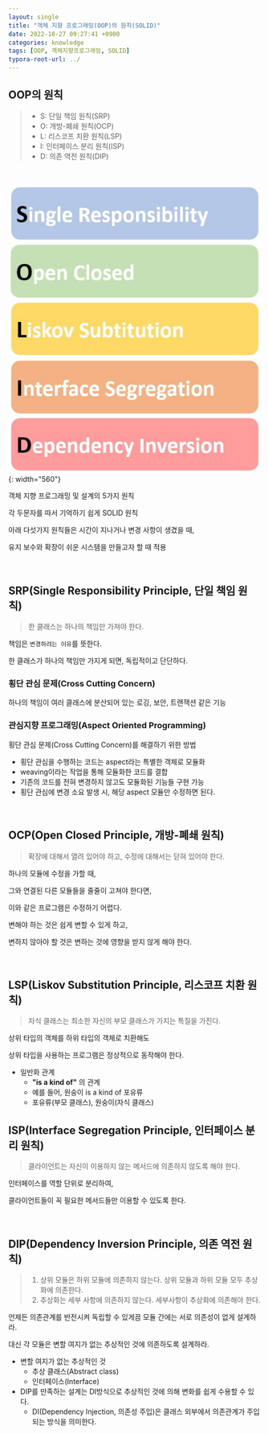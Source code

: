 ```yaml
---
layout: single
title: "객체 지향 프로그래밍(OOP)의 원칙(SOLID)"
date: 2022-10-27 09:27:41 +0900
categories: knowledge
tags: [OOP, 객체지향프로그래밍, SOLID]
typora-root-url: ../
---
```



## OOP의 원칙
> - S: 단일 책임 원칙(SRP)
> - O: 개방-폐쇄 원칙(OCP)
> - L: 리스코프 치환 원칙(LSP)
> - I: 인터페이스 분리 원칙(ISP)
> - D: 의존 역전 원칙(DIP)

<br>

![solid](/images/2022-10-27-principal-of-object-oriented-programming/solid.jpg){: width="560"}

객체 지향 프로그래밍 및 설계의 5가지 원칙

각 두문자를 따서 기억하기 쉽게 SOLID 원칙

아래 다섯가지 원칙들은 시간이 지나거나 변경 사항이 생겼을 때,

유지 보수와 확장이 쉬운 시스템을 만들고자 할 때 적용

<br>

## SRP(Single Responsibility Principle, 단일 책임 원칙)

> 한 클래스는 하나의 책임만 가져야 한다.

책임은 `변경하려는 이유`를 뜻한다.

한 클래스가 하나의 책임만 가지게 되면, 독립적이고 단단하다.

### 횡단 관심 문제(Cross Cutting Concern)

하나의 책임이 여러 클래스에 분산되어 있는 로깅, 보안, 트랜잭션 같은 기능

### 관심지향 프로그래밍(Aspect Oriented Programming)

횡단 관심 문제(Cross Cutting Concern)를 해결하기 위한 방법

* 횡단 관심을 수행하는 코드는 aspect라는 특별한 객체로 모듈화
* weaving이라는 작업을 통해 모듈화한 코드를 결합
* 기존의 코드를 전혀 변경하지 않고도 모듈화된 기능들 구현 가능
* 횡단 관심에 변경 소요 발생 시, 해당 aspect 모듈만 수정하면 된다.

<br>

## OCP(Open Closed Principle, 개방-폐쇄 원칙)
> 확장에 대해서 열려 있어야 하고, 수정에 대해서는 닫혀 있어야 한다.

하나의 모듈에 수정을 가할 때, 

그와 연결된 다른 모듈들을 줄줄이 고쳐야 한다면, 

이와 같은 프로그램은 수정하기 어렵다. 

변해야 하는 것은 쉽게 변할 수 있게 하고, 

변하지 않아야 할 것은 변하는 것에 영향을 받지 않게 해야 한다.

<br>


## LSP(Liskov Substitution Principle, 리스코프 치환 원칙)
> 자식 클래스는 최소한 자신의 부모 클래스가 가지는 특질을 가진다.

상위 타입의 객체를 하위 타입의 객체로 치환해도 

상위 타입을 사용하는 프로그램은 정상적으로 동작해야 한다.

* 일반화 관계
  * **"is a kind of"** 의 관계
  * 예를 들어, 원숭이 is a kind of 포유류
  * 포유류(부모 클래스), 원숭이(자식 클래스)


## ISP(Interface Segregation Principle, 인터페이스 분리 원칙)
> 클라이언트는 자신이 이용하지 않는 메서드에 의존하지 않도록 해야 한다.

인터페이스를 역할 단위로 분리하여, 

클라이언트들이 꼭 필요한 메서드들만 이용할 수 있도록 한다.

<br>


## DIP(Dependency Inversion Principle, 의존 역전 원칙)
> 1. 상위 모듈은 하위 모듈에 의존하지 않는다. 상위 모듈과 하위 모듈 모두 추상화에 의존한다.
> 2. 추상화는 세부 사항에 의존하지 않는다. 세부사항이 추상화에 의존해야 한다.

언제든 의존관계를 반전시켜 독립할 수 있게끔 모듈 간에는 서로 의존성이 없게 설계하라.

대신 각 모듈은 변할 여지가 없는 추상적인 것에 의존하도록 설계하라.

* 변할 여지가 없는 추상적인 것
  * 추상 클래스(Abstract class)
  * 인터페이스(Interface)
* DIP를 만족하는 설계는 DI방식으로 추상적인 것에 의해 변화를 쉽게 수용할 수 있다.
  * DI(Dependency Injection, 의존성 주입)은 클래스 외부에서 의존관계가 주입되는 방식을 의미한다.

<br>